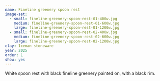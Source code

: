 ```yaml
---
name: Fineline greenery spoon rest
image-set:
  - small: fineline-greenery-spoon-rest-01-400w.jpg
    medium: fineline-greenery-spoon-rest-01-600w.jpg
    large: fineline-greenery-spoon-rest-01-1200w.jpg
  - small: fineline-greenery-spoon-rest-02-400w.jpg
    medium: fineline-greenery-spoon-rest-02-600w.jpg
    large: fineline-greenery-spoon-rest-02-1200w.jpg
clay: Iceman stoneware
year: 2025
order: 1
show: yes
---
```


White spoon rest with black fineline greenery painted on, with a black rim.